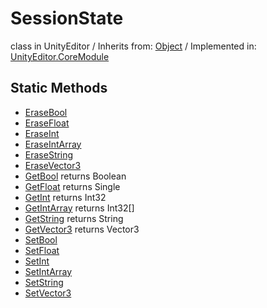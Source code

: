 # SessionState
class in UnityEditor
 / Inherits from: <a href="https://docs.unity3d.com/6000.0/Documentation/ScriptReference/Object.html">Object</a> / Implemented in: <a href="https://docs.unity3d.com/6000.0/Documentation/ScriptReference/UnityEditor.CoreModule.html">UnityEditor.CoreModule</a>

## Static Methods
- <a href="https://docs.unity3d.com/6000.0/Documentation/ScriptReference/SessionState.EraseBool.html">EraseBool</a>
- <a href="https://docs.unity3d.com/6000.0/Documentation/ScriptReference/SessionState.EraseFloat.html">EraseFloat</a>
- <a href="https://docs.unity3d.com/6000.0/Documentation/ScriptReference/SessionState.EraseInt.html">EraseInt</a>
- <a href="https://docs.unity3d.com/6000.0/Documentation/ScriptReference/SessionState.EraseIntArray.html">EraseIntArray</a>
- <a href="https://docs.unity3d.com/6000.0/Documentation/ScriptReference/SessionState.EraseString.html">EraseString</a>
- <a href="https://docs.unity3d.com/6000.0/Documentation/ScriptReference/SessionState.EraseVector3.html">EraseVector3</a>
- <a href="https://docs.unity3d.com/6000.0/Documentation/ScriptReference/SessionState.GetBool.html">GetBool</a> returns Boolean
- <a href="https://docs.unity3d.com/6000.0/Documentation/ScriptReference/SessionState.GetFloat.html">GetFloat</a> returns Single
- <a href="https://docs.unity3d.com/6000.0/Documentation/ScriptReference/SessionState.GetInt.html">GetInt</a> returns Int32
- <a href="https://docs.unity3d.com/6000.0/Documentation/ScriptReference/SessionState.GetIntArray.html">GetIntArray</a> returns Int32[]
- <a href="https://docs.unity3d.com/6000.0/Documentation/ScriptReference/SessionState.GetString.html">GetString</a> returns String
- <a href="https://docs.unity3d.com/6000.0/Documentation/ScriptReference/SessionState.GetVector3.html">GetVector3</a> returns Vector3
- <a href="https://docs.unity3d.com/6000.0/Documentation/ScriptReference/SessionState.SetBool.html">SetBool</a>
- <a href="https://docs.unity3d.com/6000.0/Documentation/ScriptReference/SessionState.SetFloat.html">SetFloat</a>
- <a href="https://docs.unity3d.com/6000.0/Documentation/ScriptReference/SessionState.SetInt.html">SetInt</a>
- <a href="https://docs.unity3d.com/6000.0/Documentation/ScriptReference/SessionState.SetIntArray.html">SetIntArray</a>
- <a href="https://docs.unity3d.com/6000.0/Documentation/ScriptReference/SessionState.SetString.html">SetString</a>
- <a href="https://docs.unity3d.com/6000.0/Documentation/ScriptReference/SessionState.SetVector3.html">SetVector3</a>
